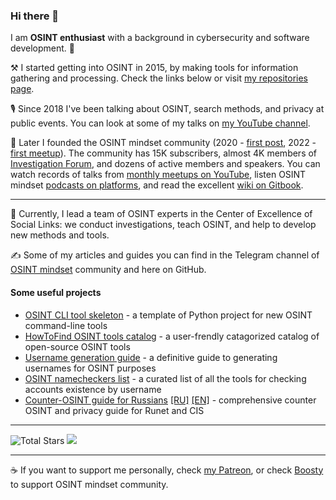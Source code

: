 ### Hi there 👋

I am **OSINT enthusiast** with a background in cybersecurity and software development. 🔐 

⚒️ I started getting into OSINT in 2015, by making tools for information gathering and processing. Check the links below or visit [my repositories page](https://github.com/soxoj?tab=repositories).

🎙️ Since 2018 I've been talking about OSINT, search methods, and privacy at public events. You can look at some of my talks on [my YouTube channel](https://www.youtube.com/playlist?list=PLskYWMG4mV-6osVePbwJa2Tp2Bc2EUI1p).

🎥 Later I founded the OSINT mindset community (2020 - [first post](https://t.me/osint_mindset/5), 2022 - [first meetup](https://t.me/osint_mindset/94)). The community has 15K subscribers, almost 4K members of [Investigation Forum](https://t.me/+GMxoDCvLO0k0MWRi), and dozens of active members and speakers. You can watch records of talks from [monthly meetups on YouTube](https://www.youtube.com/playlist?list=PLskYWMG4mV-7A2tKggMryk18tbwC7jLhX), listen OSINT mindset [podcasts on platforms](https://osint-mindset.mave.digital/), and read the excellent [wiki on Gitbook](https://osint-mindset.gitbook.io).

---

💼 Currently, I lead a team of OSINT experts in the Center of Excellence of Social Links: we conduct investigations, teach OSINT, and help to develop new methods and tools.

✍️ Some of my articles and guides you can find in the Telegram channel of [OSINT mindset](https://t.me/osint_mindset) community and here on GitHub.

#### Some useful projects

- [OSINT CLI tool skeleton](https://github.com/soxoj/osint-cli-tool-skeleton) - a template of Python project for new OSINT command-line tools
- [HowToFind OSINT tools catalog](https://github.com/HowToFind-bot/osint-tools) - a user-frendly catagorized catalog of open-source OSINT tools
- [Username generation guide](https://github.com/soxoj/username-generation-guide) - a definitive guide to generating usernames for OSINT purposes
- [OSINT namecheckers list](https://github.com/soxoj/osint-namecheckers-list) - a curated list of all the tools for checking accounts existence by username
- [Counter-OSINT guide for Russians](https://github.com/soxoj/counter-osint-guide-ru) [[RU]](https://github.com/soxoj/counter-osint-guide-ru) [[EN]](https://github.com/soxoj/counter-osint-guide-en) - comprehensive counter OSINT and privacy guide for Runet and CIS

---

<img src="https://img.shields.io/github/stars/soxoj?label=stars" alt="Total Stars"> <img src="http://views.whatilearened.today/views/github/soxoj/views.svg"/>

--- 

☕ If you want to support me personally, check [my Patreon](https://www.patreon.com/soxoj), or check [Boosty](https://boosty.to/soxoj) to support OSINT mindset community.
